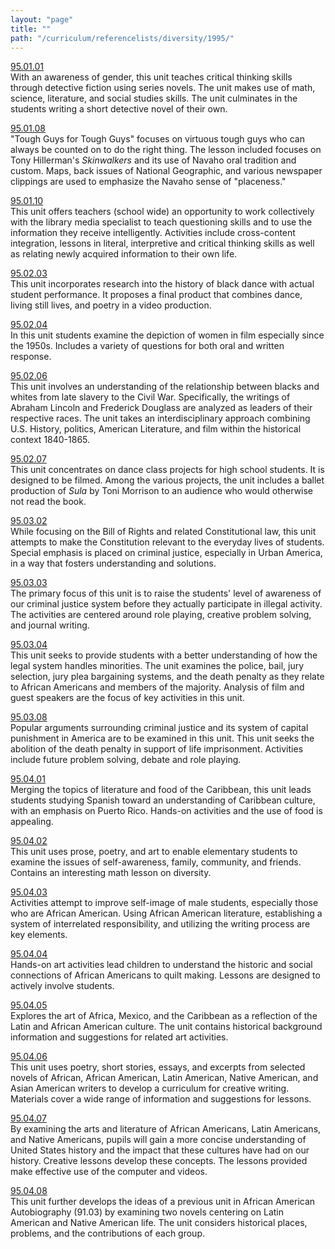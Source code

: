 ```yaml
---
layout: "page"
title: ""
path: "/curriculum/referencelists/diversity/1995/"
---
```

<main><a href="../../../guides/1995/1/95.01.01.x.html">95.01.01</a> <br/> With an awareness of gender, this unit teaches critical thinking skills through detective fiction using series novels. The unit makes use of math, science, literature, and social studies skills. The unit culminates in the students writing a short detective novel of their own. <p> <a href="../../../guides/1995/1/95.01.08.x.html">95.01.08</a> <br/> "Tough Guys for Tough Guys" focuses on virtuous tough guys who can always be counted on to do the right thing. The lesson included focuses on Tony Hillerman's <i>Skinwalkers</i> and its use of Navaho oral tradition and custom. Maps, back issues of National Geographic, and various newspaper clippings are used to emphasize the Navaho sense of "placeness." </p><p> <a href="../../../guides/1995/1/95.01.10.x.html">95.01.10</a> <br/> This unit offers teachers (school wide) an opportunity to work collectively with the library media specialist to teach questioning skills and to use the information they receive intelligently. Activities include cross-content integration, lessons in literal, interpretive and critical thinking skills as well as relating newly acquired information to their own life. </p><p> <a href="../../../guides/1995/2/95.02.03.x.html">95.02.03</a> <br/> This unit incorporates research into the history of black dance with actual student performance. It proposes a final product that combines dance, living still lives, and poetry in a video production. </p><p> <a href="../../../guides/1995/2/95.02.04.x.html">95.02.04</a> <br/> In this unit students examine the depiction of women in film especially since the 1950s. Includes a variety of questions for both oral and written response. </p><p> <a href="../../../guides/1995/2/95.02.06.x.html">95.02.06</a> <br/> This unit involves an understanding of the relationship between blacks and whites from late slavery to the Civil War. Specifically, the writings of Abraham Lincoln and Frederick Douglass are analyzed as leaders of their respective races. The unit takes an interdisciplinary approach combining U.S. History, politics, American Literature, and film within the historical context 1840-1865. </p><p> <a href="../../../guides/1995/2/95.02.07.x.html">95.02.07</a> <br/> This unit concentrates on dance class projects for high school students. It is designed to be filmed. Among the various projects, the unit includes a ballet production of <i>Sula</i> by Toni Morrison to an audience who would otherwise not read the book. </p><p> <a href="../../../guides/1995/3/95.03.02.x.html">95.03.02</a> <br/> While focusing on the Bill of Rights and related Constitutional law, this unit attempts to make the Constitution relevant to the everyday lives of students. Special emphasis is placed on criminal justice, especially in Urban America, in a way that fosters understanding and solutions. </p><p> <a href="../../../guides/1995/3/95.03.03.x.html">95.03.03</a> <br/> The primary focus of this unit is to raise the students' level of awareness of our criminal justice system before they actually participate in illegal activity. The activities are centered around role playing, creative problem solving, and journal writing. </p><p> <a href="../../../guides/1995/3/95.03.04.x.html">95.03.04</a> <br/> This unit seeks to provide students with a better understanding of how the legal system handles minorities. The unit examines the police, bail, jury selection, jury plea bargaining systems, and the death penalty as they relate to African Americans and members of the majority. Analysis of film and guest speakers are the focus of key activities in this unit. </p><p> <a href="../../../guides/1995/3/95.03.08.x.html">95.03.08</a> <br/> Popular arguments surrounding criminal justice and its system of capital punishment in America are to be examined in this unit. This unit seeks the abolition of the death penalty in support of life imprisonment. Activities include future problem solving, debate and role playing. </p><p> <a href="../../../guides/1995/4/95.04.01.x.html">95.04.01</a> <br/> Merging the topics of literature and food of the Caribbean, this unit leads students studying Spanish toward an understanding of Caribbean culture, with an emphasis on Puerto Rico. Hands-on activities and the use of food is appealing. </p><p> <a href="../../../guides/1995/4/95.04.02.x.html">95.04.02</a> <br/> This unit uses prose, poetry, and art to enable elementary students to examine the issues of self-awareness, family, community, and friends. Contains an interesting math lesson on diversity. </p><p> <a href="../../../guides/1995/4/95.04.03.x.html">95.04.03</a> <br/> Activities attempt to improve self-image of male students, especially those who are African American. Using African American literature, establishing a system of interrelated responsibility, and utilizing the writing process are key elements. </p><p> <a href="../../../guides/1995/4/95.04.04.x.html">95.04.04</a> <br/> Hands-on art activities lead children to understand the historic and social connections of African Americans to quilt making. Lessons are designed to actively involve students. </p><p> <a href="../../../guides/1995/4/95.04.05.x.html">95.04.05</a> <br/> Explores the art of Africa, Mexico, and the Caribbean as a reflection of the Latin and African American culture. The unit contains historical background information and suggestions for related art activities. </p><p> <a href="../../../guides/1995/4/95.04.06.x.html">95.04.06</a> <br/> This unit uses poetry, short stories, essays, and excerpts from selected novels of African, African American, Latin American, Native American, and Asian American writers to develop a curriculum for creative writing. Materials cover a wide range of information and suggestions for lessons. </p><p> <a href="../../../guides/1995/4/95.04.07.x.html">95.04.07</a> <br/> By examining the arts and literature of African Americans, Latin Americans, and Native Americans, pupils will gain a more concise understanding of United States history and the impact that these cultures have had on our history. Creative lessons develop these concepts. The lessons provided make effective use of the computer and videos. </p><p> <a href="../../../guides/1995/4/95.04.08.x.html">95.04.08</a> <br/> This unit further develops the ideas of a previous unit in African American Autobiography (91.03) by examining two novels centering on Latin American and Native American life. The unit considers historical places, problems, and the contributions of each group. <br/> <br/> 
</p></main>